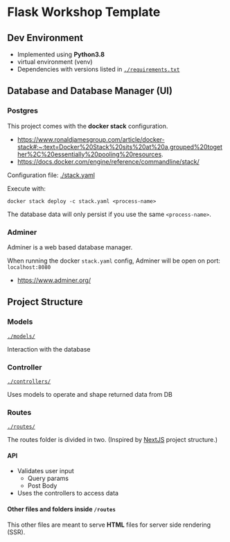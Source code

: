 # Flask Workshop Template

## Dev Environment

- Implemented using **Python3.8**
- virtual environment (venv)
- Dependencies with versions listed in [`./requirements.txt`](./requirements.txt)

## Database and Database Manager (UI)

### Postgres
This project comes with the **docker stack** configuration.

- https://www.ronaldjamesgroup.com/article/docker-stack#:~:text=Docker%20Stack%20sits%20at%20a,grouped%20together%2C%20essentially%20pooling%20resources.
- https://docs.docker.com/engine/reference/commandline/stack/


Configuration file: [./stack.yaml](./stack.yaml)

Execute with: 

`docker stack deploy -c stack.yaml <process-name>`

The database data will only persist if you use the same `<process-name>`.

### Adminer

Adminer is a web based database manager.

When running the docker `stack.yaml` config, Adminer will be open on port: `localhost:8080`

- https://www.adminer.org/


## Project Structure

### Models

[`./models/`](./models/)

Interaction with the database

### Controller
[`./controllers/`](./controllers/)

Uses models to operate and shape returned data from DB

### Routes

[`./routes/`](./routes/)

The routes folder is divided in two. (Inspired by [NextJS](https://nextjs.org/) project structure.) 

#### API
- Validates user input
  - Query params
  - Post Body
- Uses the controllers to access data

#### Other files and folders inside `/routes`

This other files are meant to serve **HTML** files for server side rendering (SSR).